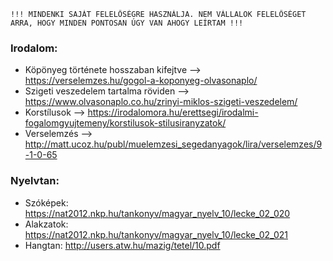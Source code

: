     !!! MINDENKI SAJÁT FELELŐSÉGRE HASZNÁLJA. NEM VÁLLALOK FELELŐSÉGET ARRA, HOGY MINDEN PONTOSAN ÚGY VAN AHOGY LEÍRTAM !!!

### Irodalom:
- Köpönyeg története hosszaban kifejtve --> https://verselemzes.hu/gogol-a-koponyeg-olvasonaplo/
- Szigeti veszedelem tartalma röviden --> https://www.olvasonaplo.co.hu/zrinyi-miklos-szigeti-veszedelem/
- Korstílusok --> https://irodalomora.hu/erettsegi/irodalmi-fogalomgyujtemeny/korstilusok-stilusiranyzatok/
- Verselemzés --> http://matt.ucoz.hu/publ/muelemzesi_segedanyagok/lira/verselemzes/9-1-0-65


### Nyelvtan:
- Szóképek: https://nat2012.nkp.hu/tankonyv/magyar_nyelv_10/lecke_02_020
- Alakzatok: https://nat2012.nkp.hu/tankonyv/magyar_nyelv_10/lecke_02_021
- Hangtan: http://users.atw.hu/mazig/tetel/10.pdf
